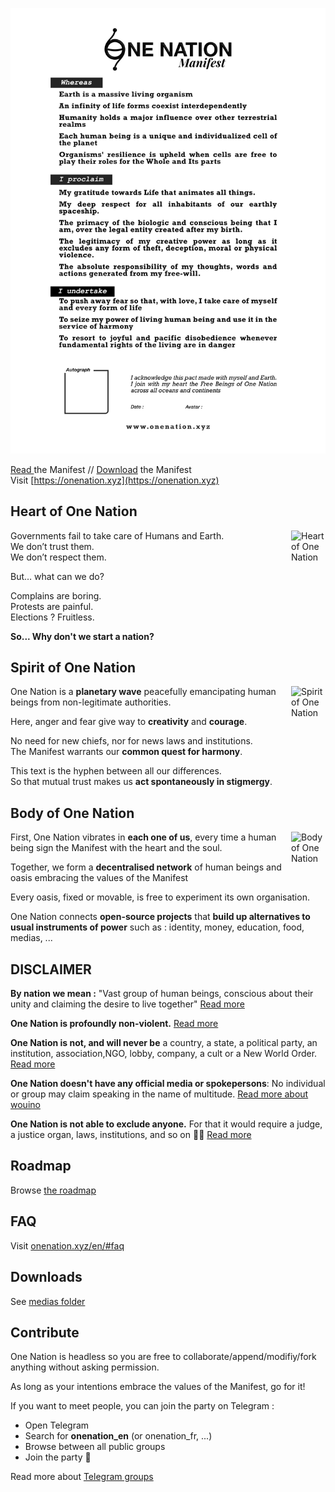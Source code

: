 ![Manifest One Nation](./medias/print/manifest_A4/en/en_manifest_onenation.jpg)

[Read ](./manifest) the Manifest // [Download](./medias/print/manifest_A4) the Manifest  
Visit [https://onenation.xyz](https://onenation.xyz)

## Heart of One Nation

<img src="https://onenation.xyz/assets/img/onenation_heart.png" alt="Heart of One Nation" width="55px" align="right">

Governments fail to take care of Humans and Earth.  
We don’t trust them.  
We don’t respect them. 

But… what can we do?

Complains are boring.  
Protests are painful.  
Elections ? Fruitless.

**So... Why don't we start a nation?**
    
## Spirit of One Nation

<img src="https://onenation.xyz/assets/img/onenation_mind.png" alt="Spirit of One Nation" width="55px" align="right">

One Nation is a **planetary wave** peacefully emancipating human beings from non-legitimate authorities.

Here, anger and fear give way to **creativity** and **courage**.

No need for new chiefs, nor for news laws and institutions.  
The Manifest warrants our **common quest for harmony**.
    
This text is the hyphen between all our differences.  
So that mutual trust makes us **act spontaneously in stigmergy**.
    
## Body of One Nation

<img src="https://onenation.xyz/assets/img/onenation_body.png" alt="Body of One Nation" width="55px" align="right">

First, One Nation vibrates in **each one of us**, every time a human being sign the Manifest with the heart and the soul.
    
Together, we form a **decentralised network** of human beings and oasis embracing the values of the Manifest
    
Every oasis, fixed or movable, is free to experiment its own organisation.
    
One Nation connects **open-source projects** that **build up alternatives to usual instruments of power** such as : identity, money, education, food, medias, ...

## DISCLAIMER

**By nation we mean :** "Vast group of human beings, conscious about their unity and claiming the desire to live together" [Read more](https://onenation.xyz/en/faq-why-one-nation)

**One Nation is profoundly non-violent.** [Read more](https://onenation.xyz/en/#faq-non-violence)

**One Nation is not, and will never be** a country, a state, a political party, an institution, association,NGO, lobby, company, a cult or a New World Order. [Read more](https://onenation.xyz/en/#faq-what-is-one-nation)

**One Nation doesn't have any official media or spokepersons**: No individual or group may claim speaking in the name of multitude. [Read more about wouino](https://onenation.xyz/en/#faq-project-wouino)

**One Nation is not able to exclude anyone.** For that it would require a judge, a justice organ, laws, institutions, and so on 🤯😓 [Read more](https://onenation.xyz/en/#faq-constitution)

## Roadmap

Browse [the roadmap](ROADMAP.md)

## FAQ

Visit [onenation.xyz/en/#faq](https://onenation.xyz/en/#faq)

## Downloads

See [medias folder](medias)

## Contribute

One Nation is headless so you are free to collaborate/append/modifiy/fork anything without asking permission.

As long as your intentions embrace the values of the Manifest, go for it! 

If you want to meet people, you can join the party on Telegram : 
- Open Telegram 
- Search for **onenation_en** (or onenation_fr, ...)
- Browse between all public groups
- Join the party 🥳

Read more about [Telegram groups](https://onenation.xyz/en/#faq-contribute)

